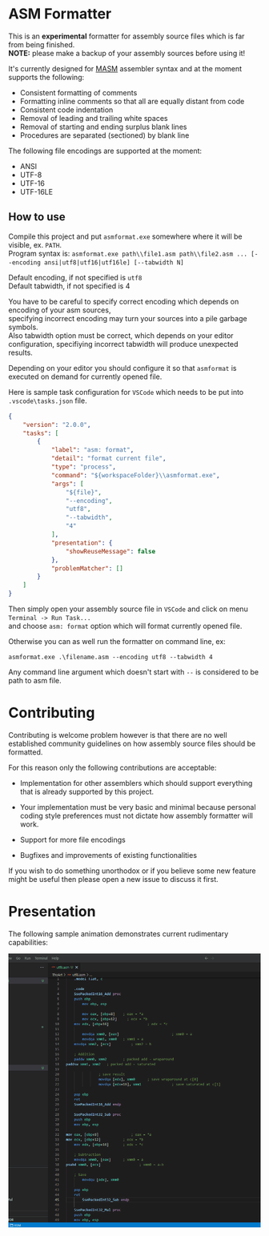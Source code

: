 
# ASM Formatter

This is an **experimental** formatter for assembly source files which is far from being finished.\
**NOTE:** please make a backup of your assembly sources before using it!

It's currently designed for [MASM][masm] assembler syntax and at the moment supports the following:

- Consistent formatting of comments
- Formatting inline comments so that all are equally distant from code
- Consistent code indentation
- Removal of leading and trailing white spaces
- Removal of starting and ending surplus blank lines
- Procedures are separated (sectioned) by blank line

The following file encodings are supported at the moment:

- ANSI
- UTF-8
- UTF-16
- UTF-16LE

## How to use

Compile this project and put `asmformat.exe` somewhere where it will be visible, ex. `PATH`.\
Program syntax is: `asmformat.exe path\\file1.asm path\\file2.asm ... [--encoding ansi|utf8|utf16|utf16le] [--tabwidth N]`

Default encoding, if not specified is `utf8`\
Default tabwidth, if not specified is 4

You have to be careful to specify correct encoding which depends on encoding of your asm sources,\
specifying incorrect encoding may turn your sources into a pile garbage symbols.\
Also tabwidth option must be correct, which depends on your editor configuration,
specifiying incorrect tabwidth will produce unexpected results.

Depending on your editor you should configure it so that `asmformat` is executed on demand for
currently opened file.

Here is sample task configuration for `VSCode` which needs to be put into `.vscode\tasks.json` file.

```json
{
	"version": "2.0.0",
	"tasks": [
		{
			"label": "asm: format",
			"detail": "format current file",
			"type": "process",
			"command": "${workspaceFolder}\\asmformat.exe",
			"args": [
				"${file}",
				"--encoding",
				"utf8",
				"--tabwidth",
				"4"
			],
			"presentation": {
				"showReuseMessage": false
			},
			"problemMatcher": []
		}
	]
}
```

Then simply open your assembly source file in `VSCode` and click on menu `Terminal -> Run Task...`\
and choose `asm: format` option which will format currently opened file.

Otherwise you can as well run the formatter on command line, ex:

```batch
asmformat.exe .\filename.asm --encoding utf8 --tabwidth 4
```

Any command line argument which doesn't start with `--` is considered to be path to asm file.

# Contributing

Contributing is welcome problem however is that there are no well established community guidelines
on how assembly source files should be formatted.

For this reason only the following contributions are acceptable:

- Implementation for other assemblers which should support everything that is already supported by
this project.

- Your implementation must be very basic and minimal because personal coding style preferences must
not dictate how assembly formatter will work.

- Support for more file encodings

- Bugfixes and improvements of existing functionalities

If you wish to do something unorthodox or if you believe some new feature might be useful then
please open a new issue to discuss it first.

# Presentation

The following sample animation demonstrates current rudimentary capabilities:

![Demonstration](/assets/presentation.gif)

[masm]: https://learn.microsoft.com/en-us/cpp/assembler/masm/microsoft-macro-assembler-reference

